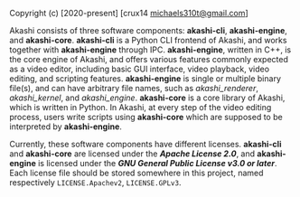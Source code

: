 Copyright (c) [2020-present] [crux14 <michaels310t@gmail.com>]



Akashi consists of three software components: **akashi-cli**, **akashi-engine**, and **akashi-core**. **akashi-cli** is a Python CLI frontend of Akashi, and works together with **akashi-engine** through IPC. **akashi-engine**, written in C++, is the core engine of Akashi, and offers various features commonly expected as a video editor, including basic GUI interface, video playback, video editing, and scripting features. **akashi-engine** is single or multiple binary file(s), and can have arbitrary file names, such as *akashi_renderer*, *akashi_kernel*, and *akashi_engine*. **akashi-core** is a core library of Akashi, which is written in Python. In Akashi, at every step of the video editing process, users write scripts using **akashi-core** which are supposed to be interpreted by **akashi-engine**.



Currently, these software components have different licenses. **akashi-cli** and **akashi-core** are licensed under the ***Apache License 2.0***, and **akashi-engine** is licensed under the ***GNU General Public License v3.0 or later***. Each license file should be stored somewhere in this project, named respectively `LICENSE.Apachev2`, `LICENSE.GPLv3`.

